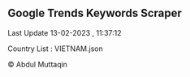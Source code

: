 

## Google Trends Keywords Scraper 
 
Last Update 13-02-2023 , 11:37:12

Country List :
VIETNAM.json



© Abdul Muttaqin 
